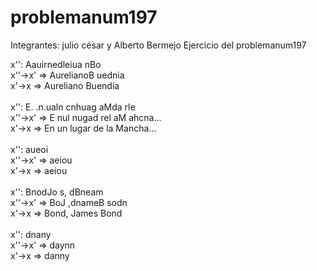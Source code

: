 # problemanum197
Integrantes: julio césar y Alberto Bermejo 
Ejercicio del problemanum197

x'': Aauirnedleiua nBo <br>
x''->x' => AurelianoB uednia <br>
x'->x => Aureliano Buendia <br>
<br>
x'': E. .n.ualn cnhuag aMda  rle <br>
x''->x' => E nul nugad rel aM ahcna... <br>
x'->x => En un lugar de la Mancha... <br>
<br>
x'': aueoi <br>
x''->x' => aeiou <br>
x'->x => aeiou <br>
<br>
x'': BnodJo s, dBneam <br>
x''->x' => BoJ ,dnameB sodn <br>
x'->x => Bond, James Bond <br>
<br>
x'': dnany <br>
x''->x' => daynn <br>
x'->x => danny <br>
